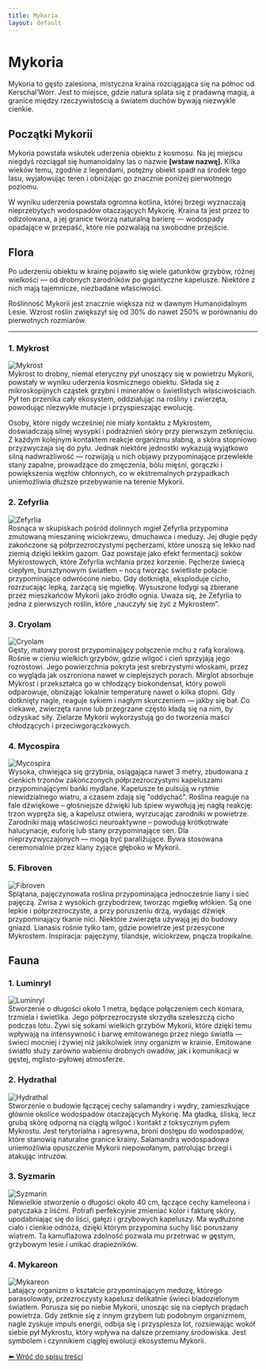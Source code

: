 ```yaml
---
title: Mykoria
layout: default
---
```

<link rel="stylesheet" href="../css/conceptart.css">

# Mykoria

Mykoria to gęsto zalesiona, mistyczna kraina rozciągająca się na północ od Kerschal’Worr. Jest to miejsce, gdzie natura splata się z pradawną magią, a granice między rzeczywistością a światem duchów bywają niezwykle cienkie.

## Początki Mykorii

Mykoria powstała wskutek uderzenia obiektu z kosmosu. Na jej miejscu niegdyś rozciągał się humanoidalny las o nazwie **[wstaw nazwę]**. Kilka wieków temu, zgodnie z legendami, potężny obiekt spadł na środek tego lasu, wyjałowując teren i obniżając go znacznie poniżej pierwotnego poziomu.

W wyniku uderzenia powstała ogromna kotlina, której brzegi wyznaczają nieprzebytych wodospadów otaczających Mykorię. Kraina ta jest przez to odizolowana, a jej granice tworzą naturalną barierę — wodospady opadające w przepaść, które nie pozwalają na swobodne przejście.

## Flora
Po uderzeniu obiektu w krainę pojawiło się wiele gatunków grzybów, różnej wielkości — od drobnych zarodników po gigantyczne kapelusze. Niektóre z nich mają tajemnicze, niezbadane właściwości.

Roślinność Mykorii jest znacznie większa niż w dawnym Humanoidalnym Lesie. Wzrost roślin zwiększył się od 30% do nawet 250% w porównaniu do pierwotnych rozmiarów.

---

### 1. Mykrost
<div class="concept-art">
  <img src="mykoria/Mykrost.png" alt="Mykrost">
  <div class="caption">Mykrost to drobny, niemal eteryczny pył unoszący się w powietrzu Mykorii, powstały w wyniku uderzenia kosmicznego obiektu. Składa się z mikroskopijnych cząstek grzybni i minerałów o świetlistych właściwościach. Pył ten przenika cały ekosystem, oddziałując na rośliny i zwierzęta, powodując niezwykłe mutacje i przyspieszając ewolucję.

Osoby, które nigdy wcześniej nie miały kontaktu z Mykrostem, doświadczają silnej wysypki i podrażnień skóry przy pierwszym zetknięciu. Z każdym kolejnym kontaktem reakcje organizmu słabną, a skóra stopniowo przyzwyczaja się do pyłu. Jednak niektóre jednostki wykazują wyjątkowo silną nadwrażliwość — rozwijają u nich objawy przypominające przewlekłe stany zapalne, prowadzące do zmęczenia, bólu mięśni, gorączki i powiększenia węzłów chłonnych, co w ekstremalnych przypadkach uniemożliwia dłuższe przebywanie na terenie Mykorii.</div>
</div>


### 2. Zefyrlia
<div class="concept-art">
  <img src="mykoria/Zefyrlia.png" alt="Zefyrlia">
  <div class="caption">Rosnąca w skupiskach pośród dolinnych mgieł Zefyrlia przypomina zmutowaną mieszaninę wiciokrzewu, dmuchawca i meduzy. Jej długie pędy zakończone są półprzezroczystymi pęcherzami, które unoszą się lekko nad ziemią dzięki lekkim gazom. Gaz powstaje jako efekt fermentacji soków Mykrostowych, które Zefyrlia wchłania przez korzenie. Pęcherze świecą ciepłym, bursztynowym światłem – nocą tworząc świetliste połacie przypominające odwrócone niebo. Gdy dotknięta, eksploduje cicho, rozrzucając lepką, żarzącą się mgiełkę. Wysuszone łodygi są zbierane przez mieszkańców Mykorii jako źródło ognia. Uważa się, że Zefyrlia to jedna z pierwszych roślin, które „nauczyły się żyć z Mykrostem”.</div>
</div>


### 3. Cryolam
<div class="concept-art">
  <img src="mykoria/Cryolam.png" alt="Cryolam">
  <div class="caption">Gęsty, matowy porost przypominający połączenie mchu z rafą koralową. Rośnie w cieniu wielkich grzybów, gdzie wilgoć i cień sprzyjają jego rozrostowi. Jego powierzchnia pokryta jest srebrzystymi włoskami, przez co wygląda jak oszroniona nawet w cieplejszych porach. Mirglot absorbuje Mykrost i przekształca go w chłodzący biokondensat, który powoli odparowuje, obniżając lokalnie temperaturę nawet o kilka stopni. Gdy dotknięty nagle, reaguje sykiem i nagłym skurczeniem — jakby się bał. Co ciekawe, zwierzęta ranne lub przegrzane często kładą się na nim, by odzyskać siły. Zielarze Mykorii wykorzystują go do tworzenia maści chłodzących i przeciwgorączkowych.</div>
</div>

### 4. Mycospira
<div class="concept-art">
  <img src="mykoria/Mycospira.png" alt="Mycospira">
  <div class="caption">Wysoka, chwiejąca się grzybnia, osiągająca nawet 3 metry, zbudowana z cienkich trzonów zakończonych półprzezroczystymi kapeluszami przypominającymi bańki mydlane. Kapelusze te pulsują w rytmie niewidzialnego wiatru, a czasem zdają się "oddychać". Roślina reaguje na fale dźwiękowe – głośniejsze dźwięki lub śpiew wywołują jej nagłą reakcję: trzon wypręża się, a kapelusz otwiera, wyrzucając zarodniki w powietrze. Zarodniki mają właściwości neuroaktywne – powodują krótkotrwałe halucynacje, euforię lub stany przypominające sen. Dla nieprzyzwyczajonych — mogą być paraliżujące. Bywa stosowana ceremonialnie przez klany żyjące głęboko w Mykorii.</div>
</div>

### 5. Fibroven
<div class="concept-art">
  <img src="mykoria/Fibroven.png" alt="Fibroven">
  <div class="caption">Splątana, pajęczynowata roślina przypominająca jednocześnie liany i sieć pajęczą. Zwisa z wysokich grzybodrzew, tworząc mgiełkę włókien. Są one lepkie i półprzezroczyste, a przy poruszeniu drżą, wydając dźwięk przypominający tkanie nici. Niektóre zwierzęta używają jej do budowy gniazd. Lianasis rośnie tylko tam, gdzie powietrze jest przesycone Mykrostem. Inspiracja: pajęczyny, tilandsje, wiciokrzew, pnącza tropikalne.</div>
</div>

## Fauna

### 1. Luminryl
<div class="concept-art">
  <img src="mykoria/Luminryl.png" alt="Luminryl">
  <div class="caption">Stworzenie o długości około 1 metra, będące połączeniem cech komara, trzmiela i świetlika. Jego półprzezroczyste skrzydła szeleszczą cicho podczas lotu. Żywi się sokami wielkich grzybów Mykorii, które dzięki temu wpływają na intensywność i barwę emitowanego przez niego światła — świeci mocniej i żywiej niż jakikolwiek inny organizm w krainie. Emitowane światło służy zarówno wabieniu drobnych owadów, jak i komunikacji w gęstej, mglisto-pyłowej atmosferze.</div>
</div>

### 2. Hydrathal
<div class="concept-art">
  <img src="mykoria/Hydrathal.png" alt="Hydrathal">
  <div class="caption">Stworzenie o budowie łączącej cechy salamandry i wydry, zamieszkujące głównie okolice wodospadów otaczających Mykorię. Ma gładką, śliską, lecz grubą skórę odporną na ciągłą wilgoć i kontakt z toksycznym pyłem Mykrostu. Jest terytorialna i agresywna, broni dostępu do wodospadów, które stanowią naturalne granice krainy. Salamandra wodospadowa uniemożliwia opuszczenie Mykorii niepowołanym, patrolując brzegi i atakując intruzów.</div>
</div>

### 3. Syzmarin
<div class="concept-art">
  <img src="mykoria/Syzmarin.png" alt="Syzmarin">
  <div class="caption">Niewielkie stworzenie o długości około 40 cm, łączące cechy kameleona i patyczaka z liśćmi. Potrafi perfekcyjnie zmieniać kolor i fakturę skóry, upodabniając się do liści, gałęzi i grzybowych kapeluszy. Ma wydłużone ciało i cienkie odnóża, dzięki którym przypomina suchy liść poruszany wiatrem. Ta kamuflażowa zdolność pozwala mu przetrwać w gęstym, grzybowym lesie i unikać drapieżników.</div>
</div>

### 4. Mykareon
<div class="concept-art">
  <img src="mykoria/Mykareon.png" alt="Mykareon">
  <div class="caption">Latający organizm o kształcie przypominającym meduzę, którego parasolowaty, przezroczysty kapelusz delikatnie świeci bladozielonym światłem. Porusza się po niebie Mykorii, unosząc się na ciepłych prądach powietrza. Gdy zetknie się z innym grzybem lub podobnym organizmem, nagle zyskuje impuls energii, odbija się i przyspiesza lot, rozsiewając wokół siebie pył Mykrostu, który wpływa na dalsze przemiany środowiska. Jest symbolem i czynnikiem ciągłej ewolucji ekosystemu Mykorii.</div>
</div>




[⬅️ Wróć do spisu treści](../index.md)

